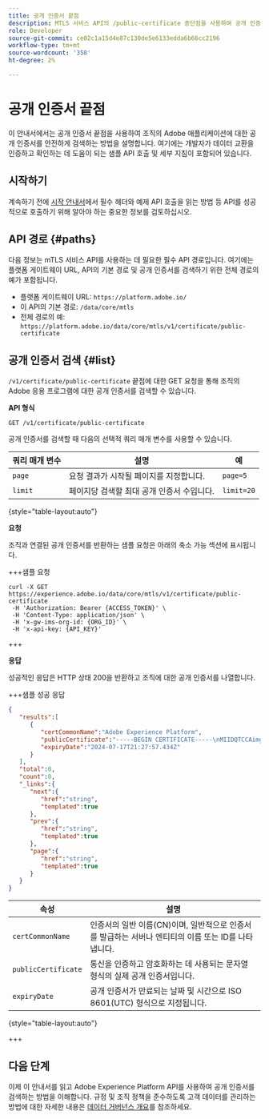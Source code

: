 ```yaml
---
title: 공개 인증서 끝점
description: MTLS 서비스 API의 /public-certificate 종단점을 사용하여 공개 인증서를 검색하는 방법을 알아봅니다.
role: Developer
source-git-commit: ce02c1a15d4e87c130de5e6133edda6b66cc2196
workflow-type: tm+mt
source-wordcount: '358'
ht-degree: 2%

---
```


# 공개 인증서 끝점

이 안내서에서는 공개 인증서 끝점을 사용하여 조직의 Adobe 애플리케이션에 대한 공개 인증서를 안전하게 검색하는 방법을 설명합니다. 여기에는 개발자가 데이터 교환을 인증하고 확인하는 데 도움이 되는 샘플 API 호출 및 세부 지침이 포함되어 있습니다.

## 시작하기

계속하기 전에 [시작 안내서](./getting-started.md)에서 필수 헤더와 예제 API 호출을 읽는 방법 등 API를 성공적으로 호출하기 위해 알아야 하는 중요한 정보를 검토하십시오.

## API 경로 {#paths}

다음 정보는 mTLS 서비스 API를 사용하는 데 필요한 필수 API 경로입니다. 여기에는 플랫폼 게이트웨이 URL, API의 기본 경로 및 공개 인증서를 검색하기 위한 전체 경로의 예가 포함됩니다.

- 플랫폼 게이트웨이 URL: `https://platform.adobe.io/`
- 이 API의 기본 경로: `/data/core/mtls`
- 전체 경로의 예: `https://platform.adobe.io/data/core/mtls/v1/certificate/public-certificate`

## 공개 인증서 검색 {#list}

`/v1/certificate/public-certificate` 끝점에 대한 GET 요청을 통해 조직의 Adobe 응용 프로그램에 대한 공개 인증서를 검색할 수 있습니다.

**API 형식**

```http
GET /v1/certificate/public-certificate
```

공개 인증서를 검색할 때 다음의 선택적 쿼리 매개 변수를 사용할 수 있습니다.

| 쿼리 매개 변수 | 설명 | 예 |
| --------------- | ----------- | ------- |
| `page` | 요청 결과가 시작될 페이지를 지정합니다. | `page=5` |
| `limit` | 페이지당 검색할 최대 공개 인증서 수입니다. | `limit=20` |

{style="table-layout:auto"}

**요청**

조직과 연결된 공개 인증서를 반환하는 샘플 요청은 아래의 축소 가능 섹션에 표시됩니다.

+++샘플 요청

```shell
curl -X GET https://experience.adobe.io/data/core/mtls/v1/certificate/public-certificate
 -H 'Authorization: Bearer {ACCESS_TOKEN}' \
 -H 'Content-Type: application/json' \
 -H 'x-gw-ims-org-id: {ORG_ID}' \
 -H 'x-api-key: {API_KEY}' 
```

+++

**응답**

성공적인 응답은 HTTP 상태 200을 반환하고 조직에 대한 공개 인증서를 나열합니다.

+++샘플 성공 응답

```json
{
   "results":[
      {
         "certCommonName":"Adobe Experience Platform",
         "publicCertificate":"-----BEGIN CERTIFICATE-----\nMIIDQTCCAimgAwIBAgITBmyfACAfma......KJY5u89CjAwj\n-----END CERTIFICATE-----",
         "expiryDate":"2024-07-17T21:27:57.434Z"
      }
   ],
   "total":0,
   "count":0,
   "_links":{
      "next":{
         "href":"string",
         "templated":true
      },
      "prev":{
         "href":"string",
         "templated":true
      },
      "page":{
         "href":"string",
         "templated":true
      }
   }
}
```

| 속성 | 설명 |
| --- | --- |
| `certCommonName` | 인증서의 일반 이름(CN)이며, 일반적으로 인증서를 발급하는 서버나 엔티티의 이름 또는 ID를 나타냅니다. |
| `publicCertificate` | 통신을 인증하고 암호화하는 데 사용되는 문자열 형식의 실제 공개 인증서입니다. |
| `expiryDate` | 공개 인증서가 만료되는 날짜 및 시간으로 ISO 8601(UTC) 형식으로 지정됩니다. |

{style="table-layout:auto"}

+++

## 다음 단계

이제 이 안내서를 읽고 Adobe Experience Platform API를 사용하여 공개 인증서를 검색하는 방법을 이해합니다. 규정 및 조직 정책을 준수하도록 고객 데이터를 관리하는 방법에 대한 자세한 내용은 [데이터 거버넌스 개요](../home.md)를 참조하세요.

<!-- To test this API call, navigate to the [MTLS API reference page]() to interact with the Experience Platform API endpoints. -->

<!-- Add link after developer page is live -->

